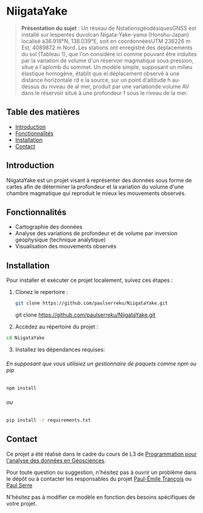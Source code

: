 # NiigataYake

> **Présentation du sujet** : Un réseau de NstationsgéodésiquesGNSS est installé sur lespentes duvolcan Nigata-Yake-yama (Honshu-Japan) localisé à36.918°N, 138.039°E, soit en coordonnéesUTM 236226 m Est, 4089872 m Nord. Les stations ont enregistré des déplacements du sol (Tableau 1), que l'on considère ici comme pouvant être induites par la variation de volume d'un réservoir magmatique sous pression, situe a l'aplomb du sommet.
Un modèle simple, supposant un milieu élastique homogène, établit que el déplacement observé
à une distance horizontale rd e la source, sur un point d'altitude h au-dessus du niveau de al mer, produit par une variationde volume AV dans le réservoir situé à une profondeur f sous le riveau de
la mer.

##  Table des matières

- [Introduction](#introduction)
- [Fonctionnalités](#fonctionnalités)
- [Installation](#installation)
- [Contact](#contact)



## Introduction

NiigataYake est un projet visant à représenter des données sous forme de cartes afin de déterminer la profondeur et la variation du volume d'une chambre magmatique qui reproduit le mieux les mouvements observés. 

## Fonctionnalités

- Cartographie des données
- Analyse des variations de profondeur et de volume par inversion géophysique (technique analytique)
- Visualisation des mouvements observés

## Installation

Pour installer et exécuter ce projet localement, suivez ces étapes :

1. Clonez le repertoire :
   ```sh
   git clone https://github.com/paulserreku/NiigataYake.git
   ```


   git clone https://github.com/paulserreku/NiigataYake.git
2. Accédez au répertoire du projet :
```sh
cd NiigataYake
```

3. Installez les dépendances requises:

###### En supposant que vous utilisiez un gestionnaire de paquets comme npm ou pip
```sh
npm install
```
###### ou
```sh
pip install -r requirements.txt
```


## Contact

Ce projet a été réalisé dans le cadre du cours de L3 de [Programmation pour l'analyse des données en Géosciences](https://www.ipgp.fr/~egayer/Python_Ressources/Bookin_Prog4Geo/Chap6.pdf). 

Pour toute question ou suggestion, n'hésitez pas à ouvrir un problème dans le dépôt ou à contacter les responsables du projet [Paul-Émile Trançois](paulemile.trancois@sciencespo.fr) ou [Paul Serre](https://www.google.com/url?sa=t&source=web&rct=j&opi=89978449&url=https://github.com/paulserreku&ved=2ahUKEwjsmdTg_LCJAxW4RKQEHWYjBzoQFnoECBQQAQ&usg=AOvVaw35dpqaFlgT601CscvgtlG7)

N'hésitez pas à modifier ce modèle en fonction des besoins spécifiques de votre projet.

